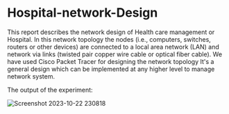 # Hospital-network-Design

This report describes the network design of Health care management or Hospital.
In this network topology the nodes (i.e., computers, switches, routers or other devices) are connected to a local area network (LAN) and network via links (twisted pair copper wire cable or optical fiber cable). We have used Cisco Packet Tracer for designing the network topology It's a general design which can be implemented at any higher level to manage network system.

The output of the experiment:


![Screenshot 2023-10-22 230818](https://github.com/Khushitiwari08/Hospital-network-Design/assets/102645897/7b6bf075-ab26-48aa-a733-79842b12e493)
